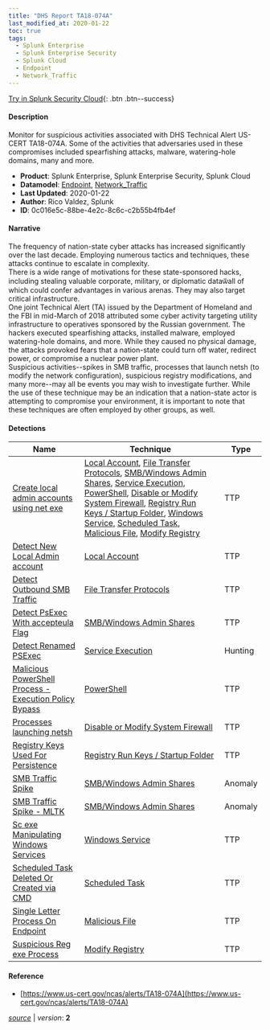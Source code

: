 ```yaml
---
title: "DHS Report TA18-074A"
last_modified_at: 2020-01-22
toc: true
tags:
  - Splunk Enterprise
  - Splunk Enterprise Security
  - Splunk Cloud
  - Endpoint
  - Network_Traffic
---
```


[Try in Splunk Security Cloud](https://www.splunk.com/en_us/cyber-security.html){: .btn .btn--success}

#### Description

Monitor for suspicious activities associated with DHS Technical Alert US-CERT TA18-074A. Some of the activities that adversaries used in these compromises included spearfishing attacks, malware, watering-hole domains, many and more.

- **Product**: Splunk Enterprise, Splunk Enterprise Security, Splunk Cloud
- **Datamodel**: [Endpoint](https://docs.splunk.com/Documentation/CIM/latest/User/Endpoint), [Network_Traffic](https://docs.splunk.com/Documentation/CIM/latest/User/NetworkTraffic)
- **Last Updated**: 2020-01-22
- **Author**: Rico Valdez, Splunk
- **ID**: 0c016e5c-88be-4e2c-8c6c-c2b55b4fb4ef

#### Narrative

The frequency of nation-state cyber attacks has increased significantly over the last decade. Employing numerous tactics and techniques, these attacks continue to escalate in complexity. \
There is a wide range of motivations for these state-sponsored hacks, including stealing valuable corporate, military, or diplomatic data&#1151;all of which could confer advantages in various arenas. They may also target critical infrastructure. \
One joint Technical Alert (TA) issued by the Department of Homeland and the FBI in mid-March of 2018 attributed some cyber activity targeting utility infrastructure to operatives sponsored by the Russian government. The hackers executed spearfishing attacks, installed malware, employed watering-hole domains, and more. While they caused no physical damage, the attacks provoked fears that a nation-state could turn off water, redirect power, or compromise a nuclear power plant.\
Suspicious activities--spikes in SMB traffic, processes that launch netsh (to modify the network configuration), suspicious registry modifications, and many more--may all be events you may wish to investigate further. While the use of these technique may be an indication that a nation-state actor is attempting to compromise your environment, it is important to note that these techniques are often employed by other groups, as well.

#### Detections

| Name        | Technique   | Type         |
| ----------- | ----------- |--------------|
| [Create local admin accounts using net exe](/endpoint/create_local_admin_accounts_using_net_exe/) | [Local Account](/tags/#local-account), [File Transfer Protocols](/tags/#file-transfer-protocols), [SMB/Windows Admin Shares](/tags/#smb/windows-admin-shares), [Service Execution](/tags/#service-execution), [PowerShell](/tags/#powershell), [Disable or Modify System Firewall](/tags/#disable-or-modify-system-firewall), [Registry Run Keys / Startup Folder](/tags/#registry-run-keys-/-startup-folder), [Windows Service](/tags/#windows-service), [Scheduled Task](/tags/#scheduled-task), [Malicious File](/tags/#malicious-file), [Modify Registry](/tags/#modify-registry) | TTP |
| [Detect New Local Admin account](/endpoint/detect_new_local_admin_account/) | [Local Account](/tags/#local-account) | TTP |
| [Detect Outbound SMB Traffic](/network/detect_outbound_smb_traffic/) | [File Transfer Protocols](/tags/#file-transfer-protocols) | TTP |
| [Detect PsExec With accepteula Flag](/endpoint/detect_psexec_with_accepteula_flag/) | [SMB/Windows Admin Shares](/tags/#smb/windows-admin-shares) | TTP |
| [Detect Renamed PSExec](/endpoint/detect_renamed_psexec/) | [Service Execution](/tags/#service-execution) | Hunting |
| [Malicious PowerShell Process - Execution Policy Bypass](/endpoint/malicious_powershell_process_-_execution_policy_bypass/) | [PowerShell](/tags/#powershell) | TTP |
| [Processes launching netsh](/endpoint/processes_launching_netsh/) | [Disable or Modify System Firewall](/tags/#disable-or-modify-system-firewall) | TTP |
| [Registry Keys Used For Persistence](/endpoint/registry_keys_used_for_persistence/) | [Registry Run Keys / Startup Folder](/tags/#registry-run-keys-/-startup-folder) | TTP |
| [SMB Traffic Spike](/network/smb_traffic_spike/) | [SMB/Windows Admin Shares](/tags/#smb/windows-admin-shares) | Anomaly |
| [SMB Traffic Spike - MLTK](/network/smb_traffic_spike_-_mltk/) | [SMB/Windows Admin Shares](/tags/#smb/windows-admin-shares) | Anomaly |
| [Sc exe Manipulating Windows Services](/endpoint/sc_exe_manipulating_windows_services/) | [Windows Service](/tags/#windows-service) | TTP |
| [Scheduled Task Deleted Or Created via CMD](/endpoint/scheduled_task_deleted_or_created_via_cmd/) | [Scheduled Task](/tags/#scheduled-task) | TTP |
| [Single Letter Process On Endpoint](/endpoint/single_letter_process_on_endpoint/) | [Malicious File](/tags/#malicious-file) | TTP |
| [Suspicious Reg exe Process](/endpoint/suspicious_reg_exe_process/) | [Modify Registry](/tags/#modify-registry) | TTP |

#### Reference

* [https://www.us-cert.gov/ncas/alerts/TA18-074A](https://www.us-cert.gov/ncas/alerts/TA18-074A)



[*source*](https://github.com/splunk/security_content/tree/develop/stories/dhs_report_ta18-074a.yml) \| *version*: **2**